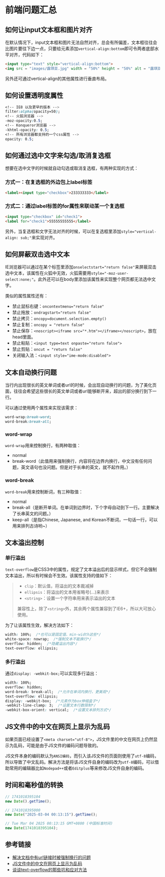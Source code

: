 # 前端问题汇总

## 如何让input文本框和图片对齐

在默认情况下，input文本框和图片无法自然对齐，总会有所偏差，文本框往往会比图片要往下边一点，只要给元素添加`vertical-align:bottom`即可令两者底部水平对齐，代码如下：
```html
<input type="text" style="vertical-align:bottom">
<img src = "images/露琪亚.jpg" width = "50%" height = "50%" alt = "露琪亚" title = "死神里的露琪亚"  style="vertical-align:bottom">
```
<!--more-->

另外还可通过vertical-align的其他属性进行垂直布局。

## 如何设置透明度属性

```css
<!-- IE8 以及更早的版本 -->
filter:alpha(opacity=50);   
<!-- 火狐浏览器 -->
-moz-opacity:0.5;   
<!-- Konqueror浏览器 -->
-khtml-opacity: 0.5;   
<!-- 所有浏览器都支持的一个css属性 -->
opacity: 0.5;
```

## 如何通过选中文字来勾选/取消复选框

想要在选中文字的时候就自动勾选或取消复选框，有两种实现的方式：

### 方式一：在复选框的外边包上label标签

```html
<label><input type="checkbox">233333333</label>
```

### 方式二：通过label标签的for属性来联动某一个复选框

```html
<input type="checkbox" id="check1">
<label for="check1">55555555555</label>
```

另外，当复选框和文字无法对齐的时候，可以在复选框里添加`style="vertical-align: sub;"`来实现对齐。

## 如何屏蔽双击选中文本

IE浏览器可以通过在某个标签里添加`onselectstart="return false"`来屏蔽双击选中文本，该属性在火狐中无效，火狐需要用`style="-moz-user-select:none;"`。此外还可以在body里添加该属性来实现整个网页都无法选中文字。

类似的属性属性还有：

* 禁止鼠标右键：`oncontextmenu="return false"`
* 禁止拖放：`ondragstart="return false"`
* 禁止拷贝：`oncopy=document.selection.empty()`
* 禁止复制：`oncopy = "return false"`
* 禁止保存：`<noscript><iframe src="*.htm"></iframe></noscript>`，放在head里面。
* 禁止粘贴：`<input type=text onpaste="return false">`
* 禁止剪贴：`oncut = "return false"`
* 关闭输入法：`<input style="ime-mode:disabled">`

## 文本自动换行问题

当行内出现很长的英文单词或者url的时候，会出现自动换行的问题，为了美化页面，往往会希望这些很长的英文单词或者url能够断开来，超出的部分换行到下一行。

可以通过使用两个属性来实现该需求：

```css
word-wrap:break-word;
word-break:break-all;
```

### word-wrap

`word-wrap`用来控制换行，有两种取值：
* normal 
* break-word（此值用来强制换行，内容将在边界内换行，中文没有任何问题，英文语句也没问题。但是对于长串的英文，就不起作用。）

### word-break

`word-break`用来控制断词，有三种取值：
* normal
* break-all（是断开单词。在单词到边界时，下个字母自动到下一行。主要解决了长串英文的问题。）
* keep-all（是指Chinese, Japanese, and Korean不断词，一句话一行，可以用来排列古诗哟~）

## 文本溢出控制

### 单行溢出

`text-overflow`是CSS3中的属性，规定了文本溢出后的显示样式，但它不会强制文本溢出，所以有时候会不生效。该属性支持的值如下：

>* `clip`：默认值，将溢出的文本裁减掉
>* `ellipsis`：将溢出的文本用省略号(...)来表示
>* `<string>`：设置一个字符串用来表示溢出的文本
>
>兼容性上，除了`<string>`外，其余两个属性兼容到了IE6+，所以大可放心使用。

为了让该属性生效，解决方法如下：
```css
width: 100%;  /*也可以是固定值、min-width这些*/
white-space: nowrap;  /*强制文本不能换行*/
overflow: hidden;  /*隐藏溢出内容*/
text-overflow: ellipsis;
```

### 多行溢出

通过`display: -webkit-box;`可以实现多行溢出：
```css
width: 100%;
overflow: hidden;
word-break: break-all;  /*允许在单词内换行，更美观*/
text-overflow: ellipsis;
display: -webkit-box;  /*元素作为box伸缩盒子*/
-webkit-line-clamp: 3;  /*设置文本行数限制*/
-webkit-box-orient: vertical;  /*设置文本排列方式*/
```

## JS文件中的中文在网页上显示为乱码

如果页面已经设置了`<meta charset="utf-8">`，JS文件里的中文在网页上仍然显示为乱码，可能是由于JS文件的编码问题导致的。

JS文件本身的编码默认为`ANSI编码`，而引入该JS文件的页面则使用了`utf-8`编码，所以导致了中文乱码。解决方法是将该JS文件自身的编码改为`utf-8`编码，可以借助常用的编辑器比如`Nodepad++`或者`Editplus`等来修改JS文件自身的编码。

## 时间和毫秒值的转换

```js
// 1741018395104
new Date().getTime();

// 1741018395000
new Date("2025-03-04 00:13:15").getTime();

// Tue Mar 04 2025 00:13:15 GMT+0800 (中国标准时间)
new Date(1741018395104);
```

## 参考链接

* [解决文档中有url链接时被强制换行的问题](https://blog.csdn.net/u011565547/article/details/77198026)
* [JS文件中的中文在网页上显示为乱码](https://www.cnblogs.com/sharpest/p/7675856.html)
* [谈谈text-overflow的那些坑和应对方法](https://www.cnblogs.com/ichenchao/articles/11168836.html)